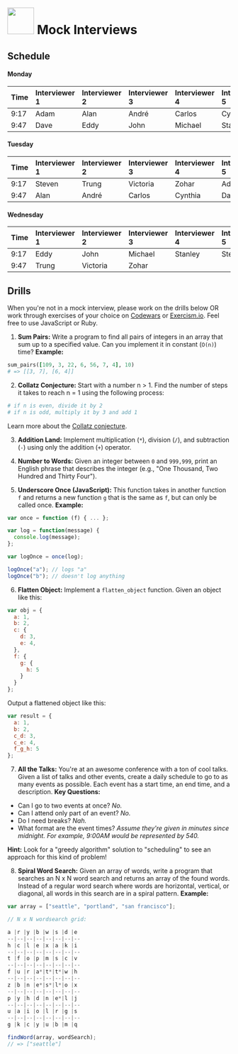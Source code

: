 # <img src="https://cloud.githubusercontent.com/assets/7833470/10899314/63829980-8188-11e5-8cdd-4ded5bcb6e36.png" height="60"> Mock Interviews

## Schedule

#### Monday

| Time | Interviewer 1 | Interviewer 2 | Interviewer 3 | Interviewer 4 | Interviewer 5 |
| :---- | :---- | :---- | :---- | :---- | :---- |
| 9:17 | Adam | Alan | André | Carlos | Cynthia |
| 9:47 | Dave | Eddy | John | Michael | Stanley |

#### Tuesday

| Time | Interviewer 1 | Interviewer 2 | Interviewer 3 | Interviewer 4 | Interviewer 5 |
| :---- | :---- | :---- | :---- | :---- | :---- |
| 9:17 | Steven | Trung | Victoria | Zohar | Adam |
| 9:47 | Alan | André | Carlos | Cynthia | Dave |

#### Wednesday

| Time | Interviewer 1 | Interviewer 2 | Interviewer 3 | Interviewer 4 | Interviewer 5 |
| :---- | :---- | :---- | :---- | :---- | :---- |
| 9:17 | Eddy | John | Michael | Stanley | Steven |
| 9:47 | Trung | Victoria | Zohar |  |  |

## Drills

When you're not in a mock interview, please work on the drills below OR work through exercises of your choice on <a href="http://www.codewars.com/dashboard" target="_blank">Codewars</a> or <a href="http://exercism.io" target="_blank">Exercism.io</a>. Feel free to use JavaScript or Ruby.

1. **Sum Pairs:** Write a program to find all pairs of integers in an array that sum up to a specified value. Can you implement it in constant (`O(n)`) time? **Example:**

  ```ruby
  sum_pairs([109, 3, 22, 6, 56, 7, 4], 10)
  # => [[3, 7], [6, 4]]
  ```

2. **Collatz Conjecture:** Start with a number n > 1. Find the number of steps it takes to reach n = 1 using the following process:

  ```ruby
  # if n is even, divide it by 2
  # if n is odd, multiply it by 3 and add 1
  ```

  Learn more about the <a href="https://en.wikipedia.org/wiki/Collatz_conjecture" target="_blank">Collatz conjecture</a>.

3. **Addition Land:** Implement multiplication (`*`), division (`/`), and subtraction (`-`) using only the addition (`+`) operator.

4. **Number to Words:** Given an integer between `0` and `999,999`, print an English phrase that describes the integer (e.g., "One Thousand, Two Hundred and Thirty Four").

5. **Underscore Once (JavaScript):** This function takes in another function `f` and returns a new function `g` that is the same as `f`, but can only be called once. **Example:**

  ```js
  var once = function (f) { ... };

  var log = function(message) {
    console.log(message);
  };

  var logOnce = once(log);

  logOnce("a"); // logs "a"
  logOnce("b"); // doesn't log anything
  ```

6. **Flatten Object:** Implement a `flatten_object` function. Given an object like this:

  ```js
  var obj = {
    a: 1,
    b: 2,
    c: {
      d: 3,
      e: 4,
    },
    f: {
      g: {
        h: 5
      }
    }
  };
  ```

  Output a flattened object like this:

  ```js
  var result = {
    a: 1,
    b: 2,
    c_d: 3,
    c_e: 4,
    f_g_h: 5
  };
  ```

7. **All the Talks:** You're at an awesome conference with a ton of cool talks. Given a list of talks and other events, create a daily schedule to go to as many events as possible. Each event has a start time, an end time, and a description. **Key Questions:**

  * Can I go to two events at once? *No.*
  * Can I attend only part of an event? *No.*
  * Do I need breaks? *Nah.*
  * What format are the event times? *Assume they're given in minutes since midnight. For example, 9:00AM would be represented by 540.*

  **Hint:** Look for a "greedy algorithm" solution to "scheduling" to see an approach for this kind of problem!

8. **Spiral Word Search:** Given an array of words, write a program that searches an N x N word search and returns an array of the found words. Instead of a regular word search where words are horizontal, vertical, or diagonal, all words in this search are in a spiral pattern. **Example:**

  ```js
  var array = ["seattle", "portland", "san francisco"];

  // N x N wordsearch grid:

  a |r |y |b |w |s |d |e
  --|--|--|--|--|--|--|--
  h |c |l |e |x |a |k |i
  --|--|--|--|--|--|--|--
  t |f |o |p |m |s |c |v
  --|--|--|--|--|--|--|--
  f |u |r |a*|t*|t*|w |h
  --|--|--|--|--|--|--|--
  z |b |n |e*|s*|l*|o |x
  --|--|--|--|--|--|--|--
  p |y |h |d |n |e*|l |j
  --|--|--|--|--|--|--|--
  u |a |i |o |l |r |g |s
  --|--|--|--|--|--|--|--
  g |k |c |y |u |b |m |q

  findWord(array, wordSearch);
  // => ["seattle"]
  ```
